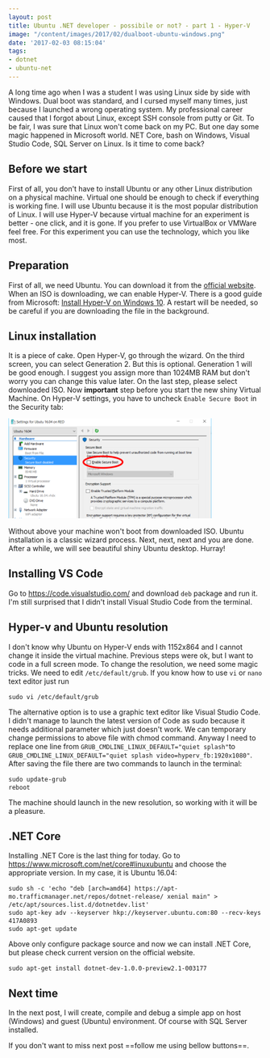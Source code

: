 ```yaml
---
layout: post
title: Ubuntu .NET developer - possibile or not? - part 1 - Hyper-V
image: "/content/images/2017/02/dualboot-ubuntu-windows.png"
date: '2017-02-03 08:15:04'
tags:
- dotnet
- ubuntu-net
---
```


A long time ago when I was a student I was using Linux side by side with Windows. Dual boot was standard, and I cursed myself many times, just because I launched a wrong operating system. My professional career caused that I forgot about Linux, except SSH console from putty or Git. To be fair, I was sure that Linux won't come back on my PC. But one day some magic happened in Microsoft world. NET Core, bash on Windows, Visual Studio Code, SQL Server on Linux. Is it time to come back?

## Before we start
First of all, you don't have to install Ubuntu or any other Linux distribution on a physical machine. Virtual one should be enough to check if everything is working fine. I will use Ubuntu because it is the most popular distribution of Linux. 
I will use Hyper-V because virtual machine for an experiment is better - one click, and it is gone. If you prefer to use VirtualBox or VMWare feel free. For this experiment you can use the technology, which you like most.

## Preparation
First of all, we need Ubuntu. You can download it from the [official website](https://www.ubuntu.com/download/desktop). When an ISO is downloading, we can enable Hyper-V. There is a good guide from Microsoft: [Install Hyper-V on Windows 10](https://docs.microsoft.com/en-us/virtualization/hyper-v-on-windows/quick-start/enable-hyper-v). A restart will be needed, so be careful if you are downloading the file in the background.

## Linux installation
It is a piece of cake. Open Hyper-V, go through the wizard. On the third screen, you can select Generation 2. But this is optional. Generation 1 will be good enough. I suggest you assign more than 1024MB RAM but don't worry you can change this value later.
On the last step, please select downloaded ISO.
Now **important** step before you start the new shiny Virtual Machine. On Hyper-V settings, you have to uncheck `Enable Secure Boot` in the Security tab:

<img src="/content/images/2017/02/hyperv-boot-security.png" style="max-width:80%"/>

Without above your machine won't boot from downloaded ISO.
Ubuntu installation is a classic wizard process. Next, next, next and you are done. After a while, we will see beautiful shiny Ubuntu desktop. Hurray!

## Installing VS Code
Go to https://code.visualstudio.com/ and download `deb` package and run it. I'm still surprised that I didn't install Visual Studio Code from the terminal.

## Hyper-v and Ubuntu resolution
I don't know why Ubuntu on Hyper-V ends with 1152x864 and I cannot change it inside the virtual machine. Previous steps were ok, but I want to code in a full screen mode. To change the resolution, we need some magic tricks. We need to edit `/etc/default/grub`. If you know how to use `vi` or `nano` text editor just run
``` 
sudo vi /etc/default/grub
```
The alternative option is to use a graphic text editor like Visual Studio Code. I didn't manage to launch the latest version of Code as sudo because it needs additional parameter which just doesn't work. We can temporary change permissions to above file with chmod command.
Anyway I need to replace one line from `GRUB_CMDLINE_LINUX_DEFAULT="quiet splash"`to `GRUB_CMDLINE_LINUX_DEFAULT="quiet splash video=hyperv_fb:1920x1080"`. After saving the file there are two commands to launch in the terminal:
```
sudo update-grub
reboot
```
The machine should launch in the new resolution, so working with it will be a pleasure.

## .NET Core
Installing .NET Core is the last thing for today. Go to https://www.microsoft.com/net/core#linuxubuntu and choose the appropriate version. In my case, it is Ubuntu 16.04:
```
sudo sh -c 'echo "deb [arch=amd64] https://apt-mo.trafficmanager.net/repos/dotnet-release/ xenial main" > /etc/apt/sources.list.d/dotnetdev.list'
sudo apt-key adv --keyserver hkp://keyserver.ubuntu.com:80 --recv-keys 417A0893
sudo apt-get update
```
Above only configure package source and now we can install .NET Core, but please check current version on the official website.
```
sudo apt-get install dotnet-dev-1.0.0-preview2.1-003177
```

## Next time
In the next post, I will  create, compile and debug a simple app on host (Windows) and guest (Ubuntu) environment. Of course with SQL Server installed.

If you don't want to miss next post ==follow me using bellow buttons==.